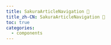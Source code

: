 ```yaml
---
title: SakuraArticleNavigation 🚧
title_zh-CN: SakuraArticleNavigation 🚧
toc: true
categories:
  - components
---
```

